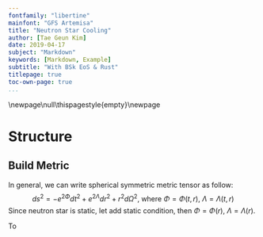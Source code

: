```yaml
---
fontfamily: "libertine"
mainfont: "GFS Artemisa"
title: "Neutron Star Cooling"
author: [Tae Geun Kim]
date: 2019-04-17
subject: "Markdown"
keywords: [Markdown, Example]
subtitle: "With BSk EoS & Rust"
titlepage: true
toc-own-page: true
...
```


\newpage\null\thispagestyle{empty}\newpage

# Structure

## Build Metric

In general, we can write spherical symmetric metric tensor as follow:
$$ ds^2 = -e^{2\Phi}dt^2 + e^{2\Lambda}dr^2 + r^2 d\Omega^2,~\text{where } \Phi = \Phi(t,r),~\Lambda=\Lambda(t,r) $$
Since neutron star is static, let add static condition, then $\Phi = \Phi(r), ~\Lambda = \Lambda(r)$.

To 

